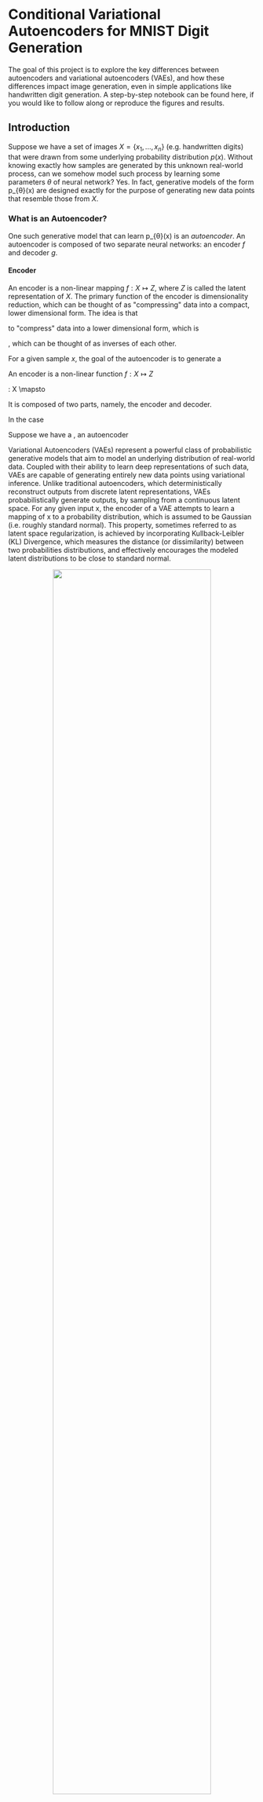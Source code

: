 # Conditional Variational Autoencoders for MNIST Digit Generation
The goal of this project is to explore the key differences between autoencoders
and variational autoencoders (VAEs), and how these differences impact image
generation, even in simple applications like handwritten digit generation. A
step-by-step notebook can be found here, if you would like to follow along or
reproduce the figures and results.

## Introduction
Suppose we have a set of images $X = \{x_1,...,x_n\}$ (e.g. handwritten digits) that were drawn 
from some underlying probability distribution $p(x)$. Without knowing exactly
how samples are generated by this unknown real-world process, can we somehow
model such process by learning some parameters $θ$ of neural network? Yes. In fact,
generative models of the form p_{θ}(x) are designed exactly for the purpose of 
generating new data points that resemble those from $X$.

### What is an Autoencoder?
One such generative model that can learn p_{θ}(x) is an _autoencoder_. An autoencoder
is composed of two separate neural networks: an encoder $f$ and decoder $g$.

#### Encoder
An encoder is a non-linear mapping $f: X \mapsto Z$, where $Z$ is called
the latent representation of $X$. The primary function of the encoder is dimensionality
reduction, which can be thought of as "compressing" data into a compact, lower
dimensional form. The idea is that 

to "compress"
data into a lower dimensional form, which is 

, which can be thought of as 
inverses of each other. 

For a given sample $x$, the goal of the autoencoder is to generate a 


An encoder is a non-linear function $f: X \mapsto Z$

: X \mapsto 


It is composed of 
two parts, namely, the encoder and decoder. 

In the case 

Suppose we have a , an autoencoder









Variational Autoencoders (VAEs) represent a powerful class of probabilistic 
generative models that aim to model an underlying distribution of real-world 
data. Coupled with their ability to learn deep representations of such data, 
VAEs are capable of generating entirely new data points using variational 
inference. Unlike traditional autoencoders, which deterministically reconstruct 
outputs from discrete latent representations, VAEs probabilistically generate 
outputs, by sampling from a continuous latent space. For any given input x, 
the encoder of a VAE attempts to learn a mapping of x to a probability 
distribution, which is assumed to be Gaussian (i.e. roughly standard normal). 
This property, sometimes referred to as latent space regularization, is 
achieved by incorporating Kullback-Leibler (KL) Divergence, which measures 
the distance (or dissimilarity) between two probabilities distributions, and 
effectively encourages the modeled latent distributions to be close to standard 
normal.

<p align="middle" float="left">
  <img src="assets/VAE_Basic.png" width="80%" />
</p>

## Implementation
Model design and training were implemented in PyTorch.

### Architecture
The encoder and decoders use only linear layers and ReLU activations. To enable
differentiability, we use the "reparameterization trick," which allows sampling
from the latent distribution z ~ p_theta(z|x). The output is normalized between 
[0, 1.0] using the sigmoid function. Note that since the network is shallow,
additional normalization (e.g. batch normalization) is not necessary.

### Reparameterization Trick

<p align="middle" float="left">
  <img src="assets/Reparameterized_Variational_Autoencoder.png" width="80%" />
</p>

### Loss
* __Reconstruction Loss__: To compare generated images with ground truth (original images),
we measure the reconstruction error. Common reconstruction losses include __Binary Cross Entropy (BCE)__
and __Mean Squared Error (MSE)__. While both are acceptable, in this implementation we use MSE loss, primarily for
two reasons: (1) BCE is both asymmetric and biased around p=0.5 [], and (2) BCE is designed for outputs that
model probabilities. Since images are supposed to...
* __KL Divergence__: Kullback-Leibler (KL) Divergence

## Training & Validation
A vanilla autoencoder (baseline) and VAE were trained on the MNIST
dataset, which contains handwritten digits labeled 0 through 9 (totaling 10 classes). 
The original training set consists of 60k images, each as 28 x 28, 8-bit unsigned
gray scale images. From this set, 10% were randomly chosen for validation (6k images)
to guide model selection. Each model was configured with a different latent size 
(i.e. 2, 5, 10, 20, 50, or 100). Training was conducted for 50 epochs on 
a single NVIDIA V100 GPU, utilizing batch sizes of 1024. Note that images were 
first converted to floating point tensors in the range [0, 1.0]. Optimization was 
carried using AdamW [], with a learning rate of 1e-3 and default weight decay parameters.
Training and validation losses were recorded for each epoch.

<p align="middle" float="left">
  <img src="output/Autoencoder/plots/train_MSE.jpg" width="48%" />
  <img src="output/Autoencoder/plots/val_MSE.jpg" width="48%" />
</p>
<p style="text-align: center;"> 
  <i>MSE over 100 epochs for training (left) and validation (right) for the <b>vanilla autoencoder</b>.</i>
</p>
<p align="middle" float="left">
  <img src="output/VAE/plots/train_MSE.jpg" width="48%" />
  <img src="output/VAE/plots/val_MSE.jpg" width="48%" />
</p>
<p style="text-align: center;"> 
  <i>MSE over 100 epochs for training (left) and validation (right) for the <b>VAE</b>.</i>
</p>
<p align="middle" float="left">
  <img src="output/ConditionalVAE/plots/train_MSE.jpg" width="48%" />
  <img src="output/ConditionalVAE/plots/val_MSE.jpg" width="48%" />
</p>
<p style="text-align: center;"> 
  <i>MSE over 100 epochs for training (left) and validation (right) for the <b>Conditional VAE</b>.</i>
</p>

### Reconstruction Error by Digit

<p align="middle" float="left">
  <img src="output/ConditionalVAE/plots/MSE_by_class.jpg" width="65%" />
</p>

<p align="middle" float="left">
  <img src="output/VAE/plots/MSE_by_class.jpg" width="48%" />
  <img src="output/Autoencoder/plots/MSE_by_class.jpg" width="43.6%" />
</p>

* __Some digits are harder.__ Another important observation is that some digits are harder to reconstruction
than others. We see that digits 1 and 7 are easiest to reconstruct, since they
are both composed of straight lines, and digits 2 and 8 are hardest, as they
are more complex (loops and curves).

* Increasing the dimensionality of the latent space expectedly decreases image
reconstruction error across all digits for the vanilla autoencoder. In general,
increasing the degree of information that needs to be compressed by the encoder
makes it harder for the decoder to reconstruct the original image. 

* In contrast, for the VAE we see that higher latent sizes do not meaningfully
reduce reconstruction error. In fact, the MSE worsens slightly for nearly all 
digits, which perhaps reveals that either (1) the model is underfitting the data as
it struggles to generate continuous latent space representations, or (2) the model
is overfitting to the training data because of the increased capacity. Regardless,
it seems that most of the semantic information of MNIST digits can be compressed 
in a relatively small latent space.

### Model Selection: Choosing Optimal Latent Space Dimensionality 
Based on the reconstruction errors of the VAE model on the validation
split, a latent size of 20 was chosen. 


## Generating Handwritten Digits
There are two ways to generate digits. The first method uses both the encoder and
decoder to reconstruct an image. Although for this task this may seem trivial, 
many unsupervised anomaly detection methods essentially rely on the technique of comparing
an image x from its reconstruction x', whereby large reconstruction errors 
suggest potentially anomalous data. The second method, which only uses the decoder,
allows us to generate new digits "from scratch." We will see the limitations of 
vanilla autoencoders for decoder-only generation, and the benefit of latent space
regularization imposed on VAE models.

### Method 1: Encoder-Decoder Generation
#### Process for Autoencoders
1. Compress image x into its latent representation z, i.e. z = enc(x).
2. Reconstruct image x' by feeding z into the decoder, i.e. x' = dec(z).

#### Process for VAEs
1. Map image x to its latent posterior distribution p_theta(z|mu, sigma). 
2. Sample from the latent probability distribution using the reparameterization 
trick, z = sigma * eps + mu, where eps ~ N(0, 1).
3. Reconstruct image x' by feeding z into the decoder, i.e. x' = dec(z).

#### Process for Conditional VAEs
1. Concatenate image x with its one-hot encoded label y, i.e. concat([x,y]), to its
latent posterior distribution p_theta(z|mu, sigma). 
2. Sample from the latent probability distribution using the reparameterization trick, 
z = sigma * eps + mu, where eps ~ N(0, 1).
3. Concatenate z again with y, i.e. concat([z,y]), and reconstruct image x' by feeding 
it into the decoder, i.e. x' = dec(concat([z, y])).

#### Visualizing Reconstructions
Below, we randomly sample 10 unseen images from the MNIST test split, and visualize
the encoder-decoder reconstructions for each model:
<p align="middle" float="left">
  <img src="output/Autoencoder/plots/reconstructed_digits_color.jpg" width="80%" />
  <img src="output/VAE/plots/reconstructed_digits_color.jpg" width="80%" />
  <img src="output/ConditionalVAE/plots/reconstructed_digits_color.jpg" width="80%" />
</p>
<p style="text-align: center;"> 
  <i>Original handwritten digits and their reconstructions for the vanilla autoencoder (top),
  VAE (middle), and Conditional VAE (bottom).
  </i>
</p>

* __Fuzziness__: we see that the digits appear "fuzzy," which is expected because
of the probabilistic nature of the VAE.
### Method 2: Decoder-Only Generation

#### Process
The process for decoder-only generation is exactly the same as that in Method 1,
except for the fact that instead of compressing x into its latent representation z,
we generate a noise vector z ~ N(0, 1), which simulates sampling from the latent 
space (under the assumption that it is roughly standard normal). In fact, we
don't even have an x to work with, so there is nothing to feed the encoder!

How do we specify which digit we want to generate? While we can only do this
with Conditional VAEs, we simply feed the one-hot label corresponding to the
digit of our choice, along with the noise vector to the decoder.

#### Visualizing Generated Digits
Below, we generate new MNIST-like handwritten digits from random noise vectors:
<p align="middle" float="left">
  <img src="output/Autoencoder/plots/generated_digits_color.jpg" width="80%" />
  <img src="output/VAE/plots/generated_digits_color.jpg" width="80%" />
  <img src="output/ConditionalVAE/plots/generated_digits_color.jpg" width="82%" />
</p>
<p style="text-align: center;"> 
  <i>Generated digits from random noise vectors for the autoencoder (top),
  VAE (middle), and Conditional VAE (bottom).
  </i>
</p>

* __Unregularized Latent Space__: Unsurprisingly, we see that the vanilla autoencoder suffers to
generate anything resembling handwritten digits from the training set. This is
undeniably due to the lack of latent space regularization, hence why VAEs are more powerful. 
Because autoencoders deterministically maps a data point x to its latent representation z,
it will fail to generalize for an unseen z.

* Both the VAE and Conditional VAE produce recognizable digits. However, unlike
the Conditional VAE, which can generate specific digits on command, the 
unconditional VAE generates digits randomly, since it s only responsible 
for reconstructing x' from the sampled noise vector z, which encodes no
information about the digit class. Additionally, we see that the unconditional
VAE produces digits that are more ambiguous, while the Conditional VAE has seemingly
learned to "disentangle" the digit classes.


## Visualizing Latent Spaces

<p align="middle" float="left">
  <img src="output/Autoencoder/plots/latent_space_scatter_2d.jpg" width="48%" />
  <img src="output/Autoencoder/plots/latent_space_kde_1d.jpg" width="44%" />
</p>
<p align="middle" float="left">
  <img src="output/VAE/plots/latent_space_scatter_2d.jpg" width="48%" />
  <img src="output/VAE/plots/latent_space_kde_1d.jpg" width="42.2%" />
</p>
<p align="middle" float="left">
  <img src="output/ConditionalVAE/plots/latent_space_scatter_2d.jpg" width="48%" />
  <img src="output/ConditionalVAE/plots/latent_space_kde_1d.jpg" width="45.3%" />
</p>

<p style="text-align: center;"> 
  <i>Latent representations in 2D (left) and density estimates for 1D representations
    (right) using PCA, for the Autoencoder (top), VAE (middle), and Conditional 
    VAE (bottom). 
  </i>
</p>

<p align="middle" float="left">
  <img src="output/Autoencoder/plots/tsne_latent_space.jpg" width="28%" />
  <img src="output/VAE/plots/tsne_latent_space.jpg" width="31%" />
  <img src="output/ConditionalVAE/plots/tsne_latent_space.jpg" width="31%" />
</p>
<p align="middle" float="left">

</p>
<p align="middle" float="left">

</p>

<p style="text-align: center;"> 
  <i>Latent representations in 2D using t-SNE for the Autoencoder (left), 
    VAE (middle), and Conditional VAE (right). 
  </i>
</p>